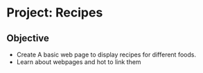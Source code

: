 # Project: Recipes
## Objective
- Create A basic web page to display recipes for different foods.
- Learn about webpages and hot to link them